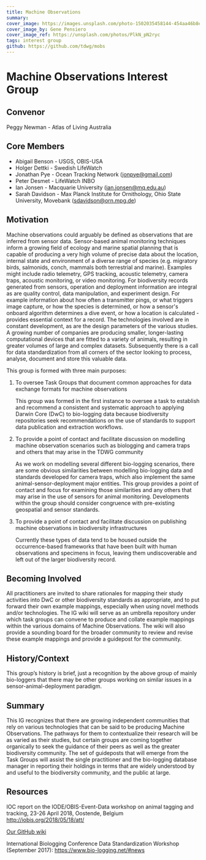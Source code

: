 ```yaml
---
title: Machine Observations
summary: 
cover_image: https://images.unsplash.com/photo-1502035458144-454aa46b8ee0
cover_image_by: Gene Pensiero
cover_image_ref: https://unsplash.com/photos/PlkN_pN2ryc
tags: interest group
github: https://github.com/tdwg/mobs
---
```


# Machine Observations Interest Group

## Convenor
Peggy Newman - Atlas of Living Australia

## Core Members
 - Abigail Benson - USGS, OBIS-USA
 - Holger Dettki - Swedish LifeWatch
 - Jonathan Pye - Ocean Tracking Network  (jonpye@gmail.com)
 - Peter Desmet - LifeWatch INBO
 - Ian Jonsen - Macquarie University (ian.jonsen@mq.edu.au)
 - Sarah Davidson - Max Planck Institute for Ornithology, Ohio State University, Movebank (sdavidson@orn.mpg.de)

## Motivation

Machine observations could arguably be defined as observations that are inferred from sensor data. 
Sensor-based animal monitoring techniques inform a growing field of ecology and marine spatial planning that is capable of producing a very high volume of precise data about the location, internal state and environment of a diverse range of species (e.g. migratory birds, salmonids, conch, mammals both terrestrial and marine).  Examples might include radio telemetry, GPS tracking, acoustic telemetry, camera traps, acoustic monitoring, or video monitoring.
For biodiversity records generated from sensors, operation and deployment information are integral as are quality control, data manipulation, and experiment design.  For example information about how often a transmitter pings, or what triggers image capture, or how the species is determined, or how a sensor's onboard algorithm determines a dive event, or how a location is calculated - provides essential context for a record.
The technologies involved are in constant development, as are the design parameters of the various studies. A growing number of companies are producing smaller, longer-lasting computational devices that are fitted to a variety of animals, resulting in greater volumes of large and complex datasets. 
Subsequently there is a call for data standardization from all corners of the sector looking to process, analyse, document and store this valuable data. 

This group is formed with three main purposes:

1. To oversee Task Groups that document common approaches for data exchange formats for machine observations

   This group was formed in the first instance to oversee a task to establish and recommend a consistent and systematic approach to applying Darwin Core (DwC) to bio-logging data because biodiversity repositories seek recommendations on the use of standards to support data publication and extraction workflows.

2. To provide a point of contact and facilitate discussion on modelling machine observation scenarios such as biologging and camera traps and others that may arise in the TDWG community

   As we work on modelling several different bio-logging scenarios, there are some obvious similarities between modelling bio-logging data and standards developed for camera traps, which also implement the same animal-sensor-deployment major entities. This group provides a point of contact and focus for examining those similarities and any others that may arise in the use of sensors for animal monitoring. Developments within the group should consider congruence with pre-existing geospatial and sensor standards. 

3. To provide a point of contact and facilitate discussion on publishing machine observations in biodiversity infrastructures
 
   Currently these types of data tend to be housed outside the occurrence-based frameworks that have been built with human observations and specimens in focus, leaving them undiscoverable and left out of the larger biodiversity record. 

## Becoming Involved

All practitioners are invited to share rationales for mapping their study activities into DwC or other biodiversity standards as appropriate, and to put forward their own example mappings, especially when using novel methods and/or technologies. The IG wiki will serve as an umbrella repository under which task groups can convene to produce and collate example mappings within the various domains of Machine Observations. The wiki will also provide a sounding board for the broader community to review and revise these example mappings and provide a guidepost for the community.

## History/Context

This group’s history is brief, just a recognition by the above group of mainly bio-loggers that there may be other groups working on similar issues in a sensor-animal-deployment paradigm.

## Summary

This IG recognizes that there are growing independent communities that rely on various technologies that can be said to be producing Machine Observations. The pathways for them to contextualize their research will be as varied as their studies, but certain groups are coming together organically to seek the guidance of their peers as well as the greater biodiversity community. The set of guideposts that will emerge from the Task Groups will assist the single practitioner and the bio-logging database manager in reporting their holdings in terms that are widely understood by and useful to the biodiversity community, and the public at large.

## Resources

IOC report on the IODE/OBIS-Event-Data workshop on animal tagging and tracking, 23-26 April 2018, Oostende, Belgium http://iobis.org/2018/05/18/att/

[Our GitHub wiki](https://github.com/tdwg/mobs/wiki)

International Biologging Conference Data Standardization Workshop (September 2017): https://www.bio-logging.net/#news
